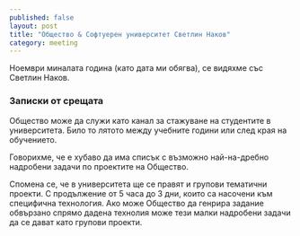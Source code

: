 ```yaml
---
published: false
layout: post
title: "Общество & Софтуерен университет Светлин Наков"
category: meeting
---
```


Ноември миналата година (като дата ми обягва), се видяхме със Светлин Наков.

### Записки от срещата
Общество може да служи като канал за стажуване на студентите в университета. Било то лятото между учебните години или след края на обучението.

Говорихме, че е хубаво да има списък с възможно най-на-дребно надробени задачи по проектите на Общество.

Спомена се, че в университета ще се правят и групови тематични проекти. С продължение от 5 часа до 3 дни, които са насочени към специфична технология. Ако може Общество да генрира задание обвързано спрямо дадена технолия може тези малки надробени задачи да се дават като групови проекти.


